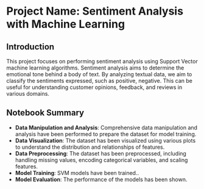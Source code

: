 # Project Name: Sentiment Analysis with Machine Learning

## Introduction

This project focuses on performing sentiment analysis using Support Vector machine learning algorithms. Sentiment analysis aims to determine the emotional tone behind a body of text. By analyzing textual data, we aim to classify the sentiments expressed, such as positive, negative. This can be useful for understanding customer opinions, feedback, and reviews in various domains.

## Notebook Summary

- **Data Manipulation and Analysis**: Comprehensive data manipulation and analysis have been performed to prepare the dataset for model training.
- **Data Visualization**: The dataset has been visualized using various plots to understand the distribution and relationships of features.
- **Data Preprocessing**: The dataset has been preprocessed, including handling missing values, encoding categorical variables, and scaling features.
- **Model Training**: SVM models have been trained..
- **Model Evaluation**: The performance of the models has been shown.
